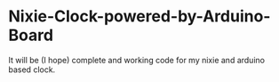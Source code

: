 # Nixie-Clock-powered-by-Arduino-Board
It will be (I hope) complete and working code for my nixie and arduino based clock.
